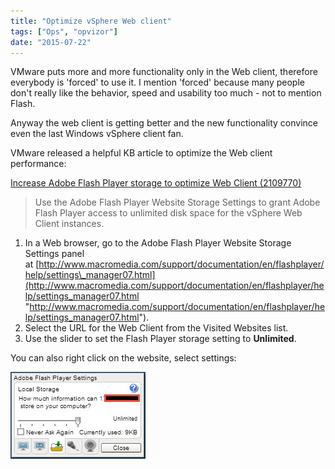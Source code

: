 ```yaml
---
title: "Optimize vSphere Web client"
tags: ["Ops", "opvizor"]
date: "2015-07-22"
---
```


VMware puts more and more functionality only in the Web client, therefore everybody is 'forced' to use it. I mention 'forced' because many people don't really like the behavior, speed and usability too much - not to mention Flash.

Anyway the web client is getting better and the new functionality convince even the last Windows vSphere client fan. 

VMware released a helpful KB article to optimize the Web client performance:

[Increase Adobe Flash Player storage to optimize Web Client (2109770)](http://kb.vmware.com/selfservice/microsites/search.do?language=en_US&cmd=displayKC&externalId=2109770#sf37023630 "Increase Adobe Flash Player storage to optimize vSphere Web Client (2109770)")

> Use the Adobe Flash Player Website Storage Settings to grant Adobe Flash Player access to unlimited disk space for the vSphere Web Client instances.

1. In a Web browser, go to the Adobe Flash Player Website Storage Settings panel at [http://www.macromedia.com/support/documentation/en/flashplayer/help/settings\_manager07.html](http://www.macromedia.com/support/documentation/en/flashplayer/help/settings_manager07.html "http://www.macromedia.com/support/documentation/en/flashplayer/help/settings_manager07.html").
2. Select the URL for the Web Client from the Visited Websites list.
3. Use the slider to set the Flash Player storage setting to **Unlimited**.

You can also right click on the website, select settings:

![Optimize vSphere Web client](/images/blog/wpid-flash_storage.jpg)
